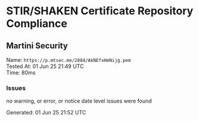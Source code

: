 # STIR/SHAKEN Certificate Repository Compliance

## Martini Security

Name: `https://p.mtsec.me/2884/AkNEfxHmNijg.pem`\
Tested At: 01 Jun 25 21:49 UTC\
Time: 80ms

### Issues

no warning, or error, or notice date level issues were found

Generated: 01 Jun 25 21:52 UTC
